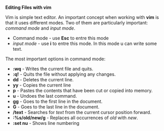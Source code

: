 **Editing Files with vim**

Vim is simple text editor. An important concept when working with **vim** is that it uses different modes. Two of them are particularly important: _command mode_ and _input mode_. 
- Command mode - use **Esc** to entre this mode
- _input mode_ - use **i** to entre this mode. In this mode u can write some text.

The most important options in command mode:
- **:wq** - Writes the current file and quits.
- **:q!** - Quits the file without applying any changes.
- **dd** - Deletes the current line.
- **yy** - Copies the current line
- **p** - Pastes the contents that have been cut or copied into memory.
- **u** - Undoes the last command.
- **gg** - Goes to the first line in the document.
- **G** - Goes to the last line in the document.
- **/text** - Searches for _text_ from the current cursor position forward.
- **:%s/old/new/g** - Replaces all occurrences of _old_ with _new_.
- **:set nu** - Shows line numbering
